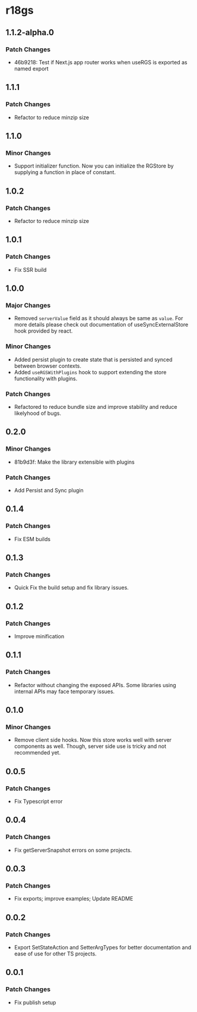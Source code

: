 # r18gs

## 1.1.2-alpha.0

### Patch Changes

- 46b9218: Test if Next.js app router works when useRGS is exported as named export

## 1.1.1

### Patch Changes

- Refactor to reduce minzip size

## 1.1.0

### Minor Changes

- Support initializer function. Now you can initialize the RGStore by supplying a function in place of constant.

## 1.0.2

### Patch Changes

- Refactor to reduce minzip size

## 1.0.1

### Patch Changes

- Fix SSR build

## 1.0.0

### Major Changes

- Removed `serverValue` field as it should always be same as `value`. For more details please check out documentation of useSyncExternalStore hook provided by react.

### Minor Changes

- Added persist plugin to create state that is persisted and synced between browser contexts.
- Added `useRGSWithPlugins` hook to support extending the store functionality with plugins.

### Patch Changes

- Refactored to reduce bundle size and improve stability and reduce likelyhood of bugs.

## 0.2.0

### Minor Changes

- 81b9d3f: Make the library extensible with plugins

### Patch Changes

- Add Persist and Sync plugin

## 0.1.4

### Patch Changes

- Fix ESM builds

## 0.1.3

### Patch Changes

- Quick Fix the build setup and fix library issues.

## 0.1.2

### Patch Changes

- Improve minification

## 0.1.1

### Patch Changes

- Refactor without changing the exposed APIs. Some libraries using internal APIs may face temporary issues.

## 0.1.0

### Minor Changes

- Remove client side hooks. Now this store works well with server components as well. Though, server side use is tricky and not recommended yet.

## 0.0.5

### Patch Changes

- Fix Typescript error

## 0.0.4

### Patch Changes

- Fix getServerSnapshot errors on some projects.

## 0.0.3

### Patch Changes

- Fix exports; improve examples; Update README

## 0.0.2

### Patch Changes

- Export SetStateAction and SetterArgTypes for better documentation and ease of use for other TS projects.

## 0.0.1

### Patch Changes

- Fix publish setup
